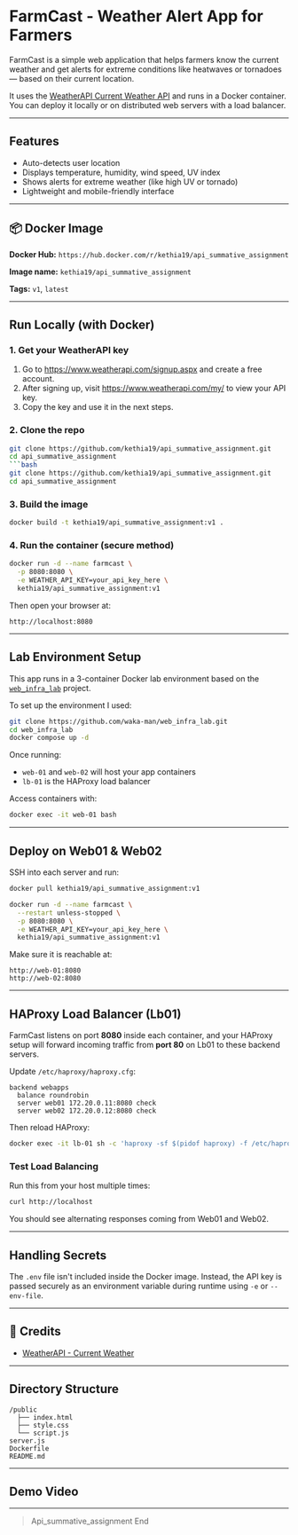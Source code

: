 # FarmCast - Weather Alert App for Farmers

FarmCast is a simple web application that helps farmers know the current weather and get alerts for extreme conditions like heatwaves or tornadoes — based on their current location.

It uses the [WeatherAPI Current Weather API](https://www.weatherapi.com/docs/) and runs in a Docker container. You can deploy it locally or on distributed web servers with a load balancer.

---

## Features
- Auto-detects user location
- Displays temperature, humidity, wind speed, UV index
- Shows alerts for extreme weather (like high UV or tornado)
- Lightweight and mobile-friendly interface

---

## 📦 Docker Image
**Docker Hub:** `https://hub.docker.com/r/kethia19/api_summative_assignment`

**Image name:** `kethia19/api_summative_assignment`

**Tags:** `v1`, `latest`

---

## Run Locally (with Docker)

### 1. Get your WeatherAPI key
1. Go to https://www.weatherapi.com/signup.aspx and create a free account.
2. After signing up, visit https://www.weatherapi.com/my/ to view your API key.
3. Copy the key and use it in the next steps.

### 2. Clone the repo
```bash
git clone https://github.com/kethia19/api_summative_assignment.git
cd api_summative_assignment
```bash
git clone https://github.com/kethia19/api_summative_assignment.git
cd api_summative_assignment
```

### 3. Build the image
```bash
docker build -t kethia19/api_summative_assignment:v1 .
```

### 4. Run the container (secure method)
```bash
docker run -d --name farmcast \
  -p 8080:8080 \
  -e WEATHER_API_KEY=your_api_key_here \
  kethia19/api_summative_assignment:v1
```

Then open your browser at:
```
http://localhost:8080
```

---

## Lab Environment Setup

This app runs in a 3-container Docker lab environment based on the [`web_infra_lab`](https://github.com/waka-man/web_infra_lab) project.

To set up the environment I used:
```bash
git clone https://github.com/waka-man/web_infra_lab.git
cd web_infra_lab
docker compose up -d
```

Once running:
- `web-01` and `web-02` will host your app containers
- `lb-01` is the HAProxy load balancer

Access containers with:
```bash
docker exec -it web-01 bash
```

---

## Deploy on Web01 & Web02
SSH into each server and run:
```bash
docker pull kethia19/api_summative_assignment:v1

docker run -d --name farmcast \
  --restart unless-stopped \
  -p 8080:8080 \
  -e WEATHER_API_KEY=your_api_key_here \
  kethia19/api_summative_assignment:v1
```

Make sure it is reachable at:
```
http://web-01:8080
http://web-02:8080
```

---

## HAProxy Load Balancer (Lb01)

FarmCast listens on port **8080** inside each container, and your HAProxy setup will forward incoming traffic from **port 80** on Lb01 to these backend servers.

Update `/etc/haproxy/haproxy.cfg`:
```haproxy
backend webapps
  balance roundrobin
  server web01 172.20.0.11:8080 check
  server web02 172.20.0.12:8080 check
```

Then reload HAProxy:
```bash
docker exec -it lb-01 sh -c 'haproxy -sf $(pidof haproxy) -f /etc/haproxy/haproxy.cfg'
```

### Test Load Balancing
Run this from your host multiple times:
```bash
curl http://localhost
```
You should see alternating responses coming from Web01 and Web02.

---

## Handling Secrets
The `.env` file isn't included inside the Docker image. Instead, the API key is passed securely as an environment variable during runtime using `-e` or `--env-file`.

---

## 🙏 Credits
- [WeatherAPI - Current Weather](https://www.weatherapi.com/docs/)

---

## Directory Structure
```
/public
  ├── index.html
  ├── style.css
  └── script.js
server.js
Dockerfile
README.md
```

---

## Demo Video

---

> Api_summative_assignment End
